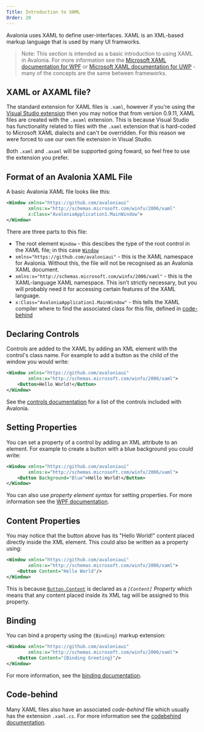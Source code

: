 ```yaml
---
Title: Introduction to XAML
Order: 20
---
```

Avalonia uses XAML to define user-interfaces. XAML is an XML-based markup language that is used by
many UI framworks.

> Note: This section is intended as a basic introduction to using XAML in Avalonia. For more
  information see the 
  [Microsoft XAML documentation for WPF](https://docs.microsoft.com/en-us/dotnet/framework/wpf/advanced/xaml-overview-wpf)
  or [Microsoft XAML documentation for UWP](https://docs.microsoft.com/en-us/windows/uwp/xaml-platform/xaml-overview) -
  many of the concepts are the same between frameworks.

## XAML or AXAML file?

The standard extension for XAML files is `.xaml`, however if you're using the [Visual Studio extension](docs/quickstart/vs-designer)
then you may notice that from version 0.9.11, XAML files are created with the `.axaml` extension.
This is because Visual Studio has functionality related to files with the `.xaml` extension that
is hard-coded to Microsoft XAML dialects and can't be overridden. For this reason we were forced to
use our own file extension in Visual Studio.

Both `.xaml` and `.axaml` will be supported going foward, so feel free to use the extension you prefer.

## Format of an Avalonia XAML File

A basic Avalonia XAML file looks like this:

```xml
<Window xmlns="https://github.com/avaloniaui"
        xmlns:x="http://schemas.microsoft.com/winfx/2006/xaml"
        x:Class="AvaloniaApplication1.MainWindow">
</Window>
```

There are three parts to this file:

- The root element `Window` - this descibes the type of the root control in the XAML file; in this
   case [`Window`](/api/Avalonia.Controls/Window/)
- `xmlns="https://github.com/avaloniaui"` - this is the XAML namespace for Avalonia. Without this,
  the file will not be recognised as an Avalonia XAML document.
- `xmlns:x="http://schemas.microsoft.com/winfx/2006/xaml"` - this is the XAML-language XAML
  namespace. This isn't strictly necessary, but you will probably need it for accessing certain
  features of the XAML language.
- `x:Class="AvaloniaApplication1.MainWindow"` - this tells the XAML compiler where to find
  the associated class for this file, defined in [code-behind](/docs/quickstart/codebehind)

## Declaring Controls

Controls are added to the XAML by adding an XML element with the control's class name. For example
to add a button as the child of the window you would write:

```xml
<Window xmlns="https://github.com/avaloniaui"
        xmlns:x="http://schemas.microsoft.com/winfx/2006/xaml">
    <Button>Hello World!</Button>
</Window>
```

See the [controls documentation](/docs/controls) for a list of the controls included with Avalonia.

## Setting Properties

You can set a property of a control by adding an XML attribute to an element. For example to create
a button with a blue background you could write:

```xml
<Window xmlns="https://github.com/avaloniaui"
        xmlns:x="http://schemas.microsoft.com/winfx/2006/xaml">
    <Button Background="Blue">Hello World!</Button>
</Window>
```

You can also use _property element syntax_ for setting properties. For more information see the
[WPF documentation](https://docs.microsoft.com/en-us/dotnet/framework/wpf/advanced/xaml-overview-wpf#property-element-syntax).

## Content Properties

You may notice that the button above has its "Hello World!" content placed directly inside the XML
element. This could also be written as a property using:

```xml
<Window xmlns="https://github.com/avaloniaui"
        xmlns:x="http://schemas.microsoft.com/winfx/2006/xaml">
    <Button Content="Hello World"/>
</Window>
```

This is because [`Button.Content`](/api/Avalonia.Controls/ContentControl/4B02A756) is declared as a
_`[Content]` Property_ which means that any content placed inside its XML tag will be assigned to this
property.

## Binding

You can bind a property using the `{Binding}` markup extension:

```xml
<Window xmlns="https://github.com/avaloniaui"
        xmlns:x="http://schemas.microsoft.com/winfx/2006/xaml">
    <Button Content="{Binding Greeting}"/>
</Window>
```

For more information, see the [binding documentation](/docs/binding).

## Code-behind

Many XAML files also have an associated _code-behind_ file which usually has the extension
`.xaml.cs`. For more information see the [codebehind documentation](/docs/quickstart/codebehind).
